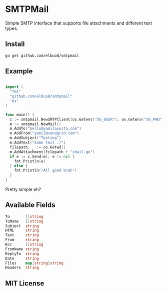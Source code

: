 # SMTPMail

Simple SMTP interface that supports file attachments and different text types.

## Install

```bash
go get github.com/elbuo8/smtpmail
```

## Example

```Go

import (
  "fmt"
  "github.com/elbuo8/smtpmail"
  "os"
)

func main() {
  c := smtpmail.NewSMTPClient(os.Getenv("SG_USER"), os.Getenv("SG_PWD"), "smtp.sendgrid.net", "587")
  m := smtpmail.NewMail()
  m.AddTo("hello@yamilasusta.com")
  m.AddFrom("yamil@sendgrid.com")
  m.AddSubject("Testing")
  m.AddText("Some text :)")
  filepath, _ := os.Getwd()
  m.AddAttachment(filepath + "/mail.go")
  if e := c.Send(m); e != nil {
    fmt.Println(e)
  } else {
    fmt.Println("All good brah")
  }
}

```

Pretty simple eh?

## Available Fields

```Go
To       []string
ToName   []string
Subject  string
HTML     string
Text     string
From     string
Bcc      []string
FromName string
ReplyTo  string
Date     string
Files    map[string]string
Headers  string
```

## MIT License
